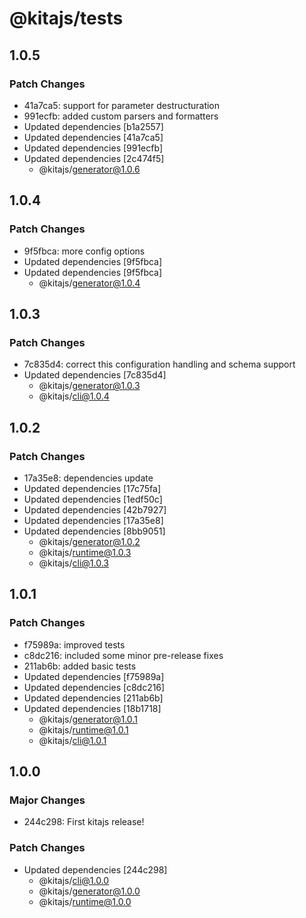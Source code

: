 # @kitajs/tests

## 1.0.5

### Patch Changes

- 41a7ca5: support for parameter destructuration
- 991ecfb: added custom parsers and formatters
- Updated dependencies [b1a2557]
- Updated dependencies [41a7ca5]
- Updated dependencies [991ecfb]
- Updated dependencies [2c474f5]
  - @kitajs/generator@1.0.6

## 1.0.4

### Patch Changes

- 9f5fbca: more config options
- Updated dependencies [9f5fbca]
- Updated dependencies [9f5fbca]
  - @kitajs/generator@1.0.4

## 1.0.3

### Patch Changes

- 7c835d4: correct this configuration handling and schema support
- Updated dependencies [7c835d4]
  - @kitajs/generator@1.0.3
  - @kitajs/cli@1.0.4

## 1.0.2

### Patch Changes

- 17a35e8: dependencies update
- Updated dependencies [17c75fa]
- Updated dependencies [1edf50c]
- Updated dependencies [42b7927]
- Updated dependencies [17a35e8]
- Updated dependencies [8bb9051]
  - @kitajs/generator@1.0.2
  - @kitajs/runtime@1.0.3
  - @kitajs/cli@1.0.3

## 1.0.1

### Patch Changes

- f75989a: improved tests
- c8dc216: included some minor pre-release fixes
- 211ab6b: added basic tests
- Updated dependencies [f75989a]
- Updated dependencies [c8dc216]
- Updated dependencies [211ab6b]
- Updated dependencies [18b1718]
  - @kitajs/generator@1.0.1
  - @kitajs/runtime@1.0.1
  - @kitajs/cli@1.0.1

## 1.0.0

### Major Changes

- 244c298: First kitajs release!

### Patch Changes

- Updated dependencies [244c298]
  - @kitajs/cli@1.0.0
  - @kitajs/generator@1.0.0
  - @kitajs/runtime@1.0.0
